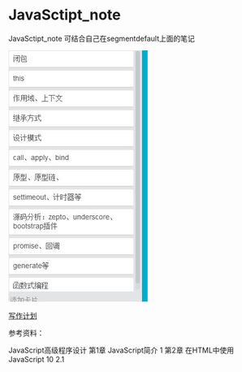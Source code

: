 # JavaSctipt_note
JavaSctipt_note
可结合自己在segmentdefault上面的笔记


![](img/todo-write.jpg)

[写作计划](https://trello.com/b/9ECWdiG0/写作计划)

参考资料：

JavaScript高级程序设计
第1章 JavaScript简介  1
第2章 在HTML中使用JavaScript  10
2.1 <script>元素  10
2.1.1 标签的位置  12
2.1.2 延迟脚本  13
2.1.3 异步脚本  13
2.1.4 在XHTML中的用法  14
2.1.5 不推荐使用的语法  16
2.2 嵌入代码与外部文件  16
2.3 文档模式  16
2.4 <noscript>元素  18
2.5 小结  18
第3章 基本概念  19
3.1 语法  19
3.1.1 区分大小写  19
3.1.2 标识符  19
3.1.3 注释  20
3.1.4 严格模式  20
3.1.5 语句  20
3.2 关键字和保留字  21
3.3 变量  22
3.4 数据类型  23
3.4.1 typeof操作符  23
3.4.2 Undefined类型  24
3.4.3 Null类型  25
3.4.4 Boolean类型  26
3.4.5 Number类型  27
3.4.6 String类型  32
3.4.7 Object类型  35
3.5 操作符  36
3.5.1 一元操作符  36
3.5.2 位操作符  39
3.5.3 布尔操作符  44
3.5.4 乘性操作符  47
3.5.5 加性操作符  48
3.5.6 关系操作符  50
3.5.7 相等操作符  51
3.5.8 条件操作符  53
3.5.9 赋值操作符  53
3.5.10 逗号操作符  54
3.6 语句  54
3.6.1 if语句  54
3.6.2 do-while语句  55
3.6.3 while语句  55
3.6.4 for语句  56
3.6.5 for-in语句  57
3.6.6 label语句  58
3.6.7 break和continue语句  58
3.6.8 with语句  60
3.6.9 switch语句  60
3.7 函数  62
3.7.1 理解参数  64
3.7.2 没有重载  66
3.8 小结  67
第4章 变量、作用域和内存问题  68
4.1 基本类型和引用类型的值  68
4.1.1 动态的属性  68
4.1.2 复制变量值  69
4.1.3 传递参数  70
4.1.4 检测类型  72
4.2 执行环境及作用域  73
4.2.1 延长作用域链  75
4.2.2 没有块级作用域  76
4.3 垃圾收集  78
第5章 引用类型  83
5.1 Object类型  83
5.2 Array类型  86
5.2.1 检测数组  88
5.2.2 转换方法  89
5.2.3 栈方法  90
5.2.4 队列方法  91
5.2.5 重排序方法  92
5.2.6 操作方法  94
5.2.7 位置方法  95
5.2.8 迭代方法  96
5.2.9 缩小方法  97
5.3 Date类型  98
5.3.1 继承的方法  100
5.3.2 日期格式化方法  101
5.3.3 日期/时间组件方法  102
5.4 RegExp类型  103
5.5 Function类型  110
5.5.1 没有重载（深入理解）  111
5.5.2 函数声明与函数表达式  111
5.5.3 作为值的函数  112
5.5.4 函数内部属性  113
5.5.5 函数属性和方法  116
5.6 基本包装类型  118
5.6.1 Boolean类型  120
5.6.2 Number类型  120
5.6.3 String类型  122
5.7 单体内置对象  130
5.7.1 Global对象  131
5.7.2 Math对象  134
5.8 小结  137
第6章 面向对象的程序设计  138
 工厂模式  144
 构造函数模式  144
 原型模式  147
 组合使用构造函数模式和原型模式  159
 动态原型模式  159
 寄生构造函数模式  160
 稳妥构造函数模式  161
6.3 继承  162
 原型链  162
 借用构造函数  167
 组合继承  168
 原型式继承  169
 寄生式继承  171
 寄生组合式继承  172
6.4 小结  174
第7章 函数表达式  175
7.1 递归  177
7.2 闭包  178
7.2.1 闭包与变量  181
7.2.2 关于this对象  182
7.2.3 内存泄漏  183
7.3 模仿块级作用域  184
7.4 私有变量  186
7.4.1 静态私有变量  188
7.4.2 模块模式  189
7.4.3 增强的模块模式  191
7.5 小结  192
第8章 BOM  193
8.1 window对象  193
8.1.1 全局作用域  193
8.1.2 窗口关系及框架  194
8.1.3 窗口位置  197
8.1.4 窗口大小  198
8.1.5 导航和打开窗口  199
8.1.6 间歇调用和超时调用  203
8.1.7 系统对话框  205
8.2 location对象  207
8.2.1 查询字符串参数  207
8.2.2 位置操作  208
8.3 navigator对象  210
8.3.1 检测插件  211
8.3.2 注册处理程序  213
8.4 screen对象  214
8.5 history对象  215
8.6 小结  216
第9章 客户端检测  217
9.1 能力检测  217
9.2 怪癖检测  220
9.3 用户代理检测  221
9.3.1 用户代理字符串的历史  222
9.3.2 用户代理字符串检测技术  228
9.3.3 完整的代码  242
9.3.4 使用方法  245
9.4 小结  246
第10章 DOM  247
10.1 节点层次  247
10.1.1 Node类型  248
10.1.2 Document类型  253
10.1.3 Element类型  261
10.1.4 Text类型  270
10.1.5 Comment类型  273
10.1.6 CDATASection类型  274
10.1.7 DocumentType类型  274
10.1.8 DocumentFragment类型  275
10.1.9 Attr类型  276
10.2 DOM操作技术  277
10.2.1 动态脚本  277
10.2.2 动态样式  279
10.2.3 操作表格  281
10.2.4 使用NodeList  283
10.3 小结  284
第11章 DOM扩展  286
11.1 选择符API  286
11.1.1 querySelector()方法  286
11.1.2 querySelectorAll()
方法  287
11.1.3 matchesSelector()
方法  288
11.2 元素遍历  288
11.3 HTML5  289
11.3.1 与类相关的扩充  289
11.3.2 焦点管理  291
11.3.3 HTMLDocument的变化  292
11.3.4 字符集属性  293
11.3.5 自定义数据属性  293
11.3.6 插入标记  294
11.3.7 scrollIntoView()方法  298
11.4 专有扩展  298
11.4.1 文档模式  298
11.4.2 children属性  299
11.4.3 contains()方法  300
11.4.4 插入文本  301
11.4.5 滚动  303
11.5 小结  304
第12章 DOM2和DOM3  305
12.1 DOM变化  305
12.1.1 针对XML命名空间的变化  306
12.1.2 其他方面的变化  309
12.2 样式  312
12.2.1 访问元素的样式  313
12.2.2 操作样式表  317
12.2.3 元素大小  320
12.3 遍历  326
12.3.1 NodeIterator  328
12.3.2 TreeWalker  330
12.4 范围  332
12.4.1 DOM中的范围  332
12.4.2 IE8及更早版本中的范围  340
12.5 小结  343
第13章 事件  345
13.1 事件流  345
13.1.1 事件冒泡  346
13.1.2 事件捕获  346
13.1.3 DOM事件流  347
13.2 事件处理程序  348
13.2.1 HTML事件处理程序  348
13.2.2 DOM0级事件处理程序  350
13.2.3 DOM2级事件处理程序  351
13.2.4 IE事件处理程序  352
13.2.5 跨浏览器的事件处理程序  353
13.3 事件对象  355
13.3.1 DOM中的事件对象  355
13.3.2 IE中的事件对象  358
13.3.3 跨浏览器的事件对象  360
13.4 事件类型  362
13.4.1 UI事件  362
13.4.2 焦点事件  367
13.4.3 鼠标与滚轮事件  368
13.4.4 键盘与文本事件  379
13.4.5 复合事件  384
13.4.6 变动事件  385
13.4.7 HTML5事件  388
13.4.8 设备事件  395
13.4.9 触摸与手势事件  399
13.5 内存和性能  402
13.5.1 事件委托  402
13.5.2 移除事件处理程序  404
13.6 模拟事件  405
13.6.1 DOM中的事件模拟  405
13.6.2 IE中的事件模拟  410
第14章 表单脚本  412
14.1 表单的基础知识  412
14.1.1 提交表单  413
14.1.2 重置表单  414
14.1.3 表单字段  414
14.2 文本框脚本  419
14.2.1 选择文本  420
14.2.2 过滤输入  423
14.2.3 自动切换焦点  426
14.2.4 HTML5约束验证API  427
14.3 选择框脚本  431
14.3.1 选择选项  432
14.3.2 添加选项  434
14.3.3 移除选项  435
14.3.4 移动和重排选项  435
14.4 表单序列化  436
14.5 富文本编辑  438
14.5.1 使用contenteditable
属性  438
14.5.2 操作富文本  439
14.5.3 富文本选区  441
14.5.4 表单与富文本  443
第15章 使用Canvas绘图  445
15.3 WebGL  463
第16章 HTML5脚本编程  480
16.1 跨文档消息传递  480
16.2 原生拖放  481
16.2.1 拖放事件  482
16.2.2 自定义放置目标  482
16.2.3 dataTransfer对象  483
16.2.4 dropEffect与effectAllowed  484
16.2.5 可拖动  485
16.2.6 其他成员  485
16.3 媒体元素  486
16.3.1 属性  487
16.3.2 事件  488
16.3.3 自定义媒体播放器  488
16.3.4 检测编解码器的支持情况  489
16.3.5 Audio类型  490
16.4 历史状态管理  491
16.5 小结  492
第17章 错误处理与调试  493
第18章 JavaScript与XML  521
18.1 浏览器对XML DOM的支持  521
18.1.1 DOM2级核心  521
18.1.2 DOMParser类型  522
18.1.3 XMLSerializer类型  523
18.1.4 IE8及之前版本中的XML  523
18.1.5 跨浏览器处理XML  527
18.2 浏览器对XPath的支持  529
18.2.1 DOM3级XPath  529
18.2.2 IE中的XPath  534
18.2.3 跨浏览器使用XPath  535
18.3 浏览器对XSLT的支持  537
18.3.1 IE中的XSLT  537
18.3.2 XSLTProcessor类型  541
18.3.3 跨浏览器使用XSLT  543
第20章 JSON  562
20.1 语法  562
20.2 解析与序列化  565
第21章 Ajax与Comet  571
21.1 XMLHttpRequest对象  571
21.1.1 XHR的用法  573
21.1.2 HTTP头部信息  575
21.1.3 GET请求  576
21.1.4 POST请求  577
21.2 XMLHttpRequest 2级  578
21.2.1 FormData  578
21.2.2 超时设定  579
21.2.3 overrideMimeType()
方法  580
21.3 进度事件  580
21.3.1 load事件  580
21.3.2 progress事件  581
21.4 跨源资源共享  582
21.4.1 IE对CORS的实现  582
21.4.2 其他浏览器对CORS的
实现  584
21.4.3 Preflighted Reqeusts  584
21.4.4 带凭据的请求  585
21.4.5 跨浏览器的CORS  585
21.5 其他跨域技术  586
21.5.1 图像Ping  586
21.5.2 JSONP  587
21.5.3 Comet  588
21.5.4 服务器发送事件  590
21.5.5 Web Sockets  591
21.5.6 SSE与Web Sockets  593
21.6 安全  593
21.7 小结  594
第22章 高级技巧  596
22.1 高级函数  596
22.1.1 安全的类型检测  596
22.1.2 作用域安全的构造函数  597
22.1.3 惰性载入函数  600
22.1.4 函数绑定  602
22.1.5 函数柯里化  604
22.2 防篡改对象  606
22.2.1 不可扩展对象  606
22.2.2 密封的对象  607
22.2.3 冻结的对象  608
22.3 高级定时器  609
22.3.1 重复的定时器  610
22.3.2 Yielding Processes  612
22.3.3 函数节流  614
22.4 自定义事件  616
22.5 拖放  618
22.5.1 修缮拖动功能  620
22.5.2 添加自定义事件  622
22.6 小结  624
第23章 离线应用与客户端存储  626

第24章 最佳实践  656
24.1 可维护性  656
24.1.1 什么是可维护的代码  656
24.1.2 代码约定  657
24.1.3 松散耦合  659
24.1.4 编程实践  662
24.2 性能  666
24.2.1 注意作用域  666
24.2.2 选择正确方法  667
24.2.3 最小化语句数  672
24.2.4 优化DOM交互  673
24.3 部署  676
24.3.1 构建过程  676
24.3.2 验证  677
24.3.3 压缩  679
24.4 小结  681
第25章 新兴的API  682
25.1 requestAnimationFrame()  682
25.1.1 早期动画循环  682
25.1.2 循环间隔的问题  683
25.1.3 mozRequestAnimation-Frame  683
25.1.4 webkitRequestAnima-tionFrame与msRequest-AnimationFrame  685
25.2 Page Visibility API  686
25.3 Geolocation API  687
25.4 File API  689
25.4.1 FileReader类型  690
25.4.2 读取部分内容  692
25.4.3 对象URL  693
25.4.4 读取拖放的文件  694
25.4.5 使用XHR上传文件  695
25.5 Web计时  696
25.6 Web Workers  697
25.6.1 使用Worker  697
25.6.2 Worker全局作用域  698
25.6.3 包含其他脚本  699
25.6.4 Web Workers的未来  700
25.7 小结  700
附录A ECMAScript Harmony  701
附录B 严格模式  717
附录C JavaScript库  723
附录D JavaScript工具  727

JavaScript权威指南

第1章 JavaScript概述
第一部分 核心JavaScript
第2章 词法结构
第3章 数据类型和值
第4章 变量
第5章 表达式和运算符
第6章 语句
第7章 对象和数组
第8章 函数
第9章 类、构造函数和原型
第10章 模块和名字空间
第11章 使用正则表达式的模式匹配
第12章 脚本化Java
第二部分 客户端JavaScript
第13章 Web浏览器中的JavaScript
第14章 脚本化浏览器窗口
第15章 脚本化文档
第16章 层叠样式表和动态HTML
第17章 事件和事件处理
第18章 表单和表单元素
第19章 cookie和客户端持久性
第20章 脚本化HTTP
第21章 JavaScript和XML
第22章 脚本化客户端图形
第23章 脚本化JavaApplet和Flash电影
第三部分 核心JavaScript参考手册

此两本书的体系笔记整理
